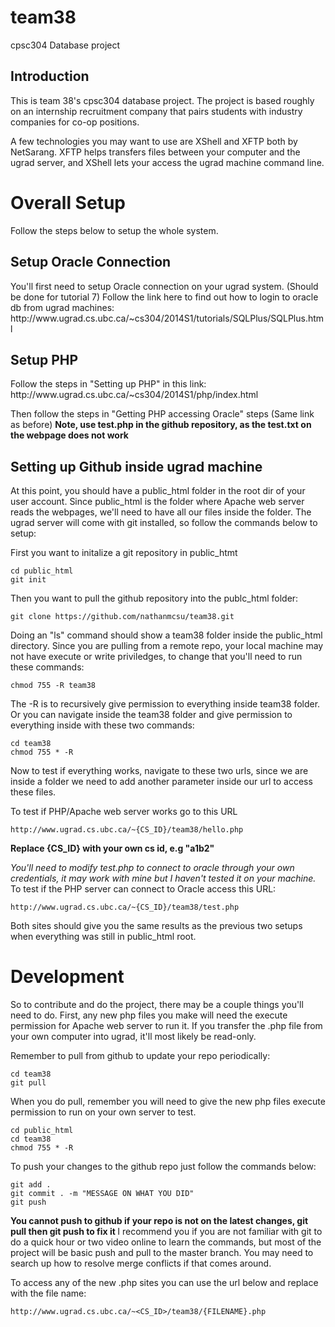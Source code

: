 # team38
cpsc304 Database project

<h2> Introduction </h2> 
This is team 38's cpsc304 database project. The project is based roughly on an internship recruitment company that pairs students with industry companies for co-op positions. 

A few technologies you may want to use are XShell and XFTP both by NetSarang. XFTP helps transfers files between your computer and the ugrad server, and XShell lets your access the ugrad machine command line. 

<h1> Overall Setup </h1> 
Follow the steps below to setup the whole system. 

<h2> Setup Oracle Connection </h2> 
You'll first need to setup Oracle connection on your ugrad system. (Should be done for tutorial 7) 
Follow the link here to find out how to login to oracle db from ugrad machines: 
http://www.ugrad.cs.ubc.ca/~cs304/2014S1/tutorials/SQLPlus/SQLPlus.html


<h2> Setup PHP </h2> 
Follow the steps in "Setting up PHP" in this link: 
http://www.ugrad.cs.ubc.ca/~cs304/2014S1/php/index.html

Then follow the steps in "Getting PHP accessing Oracle" steps (Same link as before) 
<b>Note, use test.php in the github repository, as the test.txt on the webpage does not work </b>


<h2> Setting up Github inside ugrad machine </h2> 
At this point, you should have a public_html folder in the root dir of your user account. Since public_html is the folder where Apache web server reads the webpages, we'll need to have all our files inside the folder. The ugrad server will come with git installed, so follow the commands below to setup: 

First you want to initalize a git repository in public_htmt

``` 
cd public_html
git init 
```

Then you want to pull the github repository into the publc_html folder: 

```
git clone https://github.com/nathanmcsu/team38.git
```

Doing an "ls" command should show a team38 folder inside the public_html directory. 
Since you are pulling from a remote repo, your local machine may not have execute or write priviledges, to change that you'll need to run these commands: 
```
chmod 755 -R team38
``` 
The -R is to recursively give permission to everything inside team38 folder. 
Or you can navigate inside the team38 folder and give permission to everything inside with these two commands: 

``` 
cd team38
chmod 755 * -R 
``` 

Now to test if everything works, navigate to these two urls, since we are inside a folder we need to add another parameter inside our url to access these files. 

To test if PHP/Apache web server works go to this URL
```
http://www.ugrad.cs.ubc.ca/~{CS_ID}/team38/hello.php
```
<b> Replace {CS_ID} with your own cs id, e.g "a1b2" </b> 

<i>You'll need to modify test.php to connect to oracle through your own credentials, it may work with mine but I haven't tested it on your machine. </i>
To test if the PHP server can connect to Oracle access this URL: 
```
http://www.ugrad.cs.ubc.ca/~{CS_ID}/team38/test.php
```
Both sites should give you the same results as the previous two setups when everything was still in public_html root. 


<h1> Development </h1> 

So to contribute and do the project, there may be a couple things you'll need to do.
First, any new php files you make will need the execute permission for Apache web server to run it. If you transfer the .php file from your own computer into ugrad, it'll most likely be read-only. 

Remember to pull from github to update your repo periodically: 
``` 
cd team38
git pull 
``` 

When you do pull, remember you will need to give the new php files execute permission to run on your own server to test. 

``` 
cd public_html 
cd team38
chmod 755 * -R 
``` 


To push your changes to the github repo just follow the commands below: 
``` 
git add . 
git commit . -m "MESSAGE ON WHAT YOU DID" 
git push 
``` 
<b> You cannot push to github if your repo is not on the latest changes, git pull then git push to fix it </b> 
I recommend you if you are not familiar with git to do a quick hour or two video online to learn the commands, but most of the project will be basic push and pull to the master branch. You may need to search up how to resolve merge conflicts if that comes around. 

To access any of the new .php sites you can use the url below and replace with the file name: 
```
http://www.ugrad.cs.ubc.ca/~<CS_ID>/team38/{FILENAME}.php
``` 
